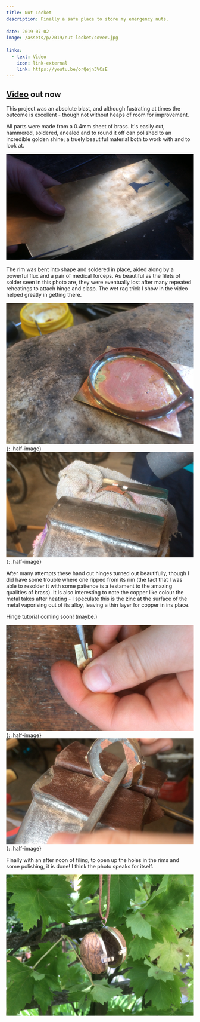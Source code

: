 ```yaml
---
title: Nut Locket
description: Finally a safe place to store my emergency nuts.

date: 2019-07-02 -
image: /assets/p/2019/nut-locket/cover.jpg

links:
  - text: Video
    icon: link-external
    link: https://youtu.be/orQejn3VCsE 
---
```


## [Video](https://youtu.be/orQejn3VCsE ) out now

This project was an absolute blast, and although fustrating at times the outcome is excellent - though not without heaps of room for improvement.

All parts were made from a 0.4mm sheet of brass. It's easily cut, hammered, soldered, anealed and to round it off can polished to an incredible golden shine; a truely beautiful material both to work with and to look at.

![All parts were made from a 0.4mm sheet of brass.](/assets/p/2019/nut-locket/sheet.png)

The rim was bent into shape and soldered in place, aided along by a powerful flux and a pair of medical forceps. As beautiful as the filets of solder seen in this photo are, they were eventually lost after many repeated reheatings to attach hinge and clasp. The wet rag trick I show in the video helped greatly in getting there.

![The rim was bent into shape and soldered in place.](/assets/p/2019/nut-locket/solder1.jpg){: .half-image}
![](/assets/p/2019/nut-locket/solder2.png){: .half-image}

After many attempts these hand cut hinges turned out beautifully, though I did have some trouble where one ripped from its rim (the fact that I was able to resolder it with some patience is a testament to the amazing qualities of brass). It is also interesting to note the copper like colour the metal takes after heating - I speculate this is the zinc at the surface of the metal vaporising out of its alloy, leaving a thin layer for copper in ins place.

Hinge tutorial coming soon! (maybe.)

![After many attempts these hand cut hinges turned out beautifully.](/assets/p/2019/nut-locket/hinge.png){: .half-image}
![The hole in the centre of the rims was opened up with a file.](/assets/p/2019/nut-locket/file.png){: .half-image}

Finally with an after noon of filing, to open up the holes in the rims and some polishing, it is done! I think the photo speaks for itself.

![Done!](/assets/p/2019/nut-locket/final.jpg)
